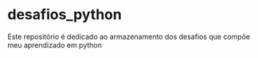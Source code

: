 # desafios_python
Este repositório é dedicado ao armazenamento dos desafios que compõe meu aprendizado em python

